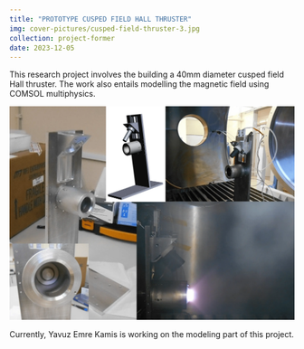 ```yaml
---
title: "PROTOTYPE CUSPED FIELD HALL THRUSTER"
img: cover-pictures/cusped-field-thruster-3.jpg
collection: project-former
date: 2023-12-05
---
```

This research project involves the building a 40mm diameter cusped field Hall thruster. The work also entails modelling the magnetic field using COMSOL multiphysics.

<center>
<img src="/images/projects-former/cusped-field-cathode.webp" alt="Electric Potential" style="width=95.0%;"/>
</center>

Currently, Yavuz Emre Kamis is working on the modeling part of this project.